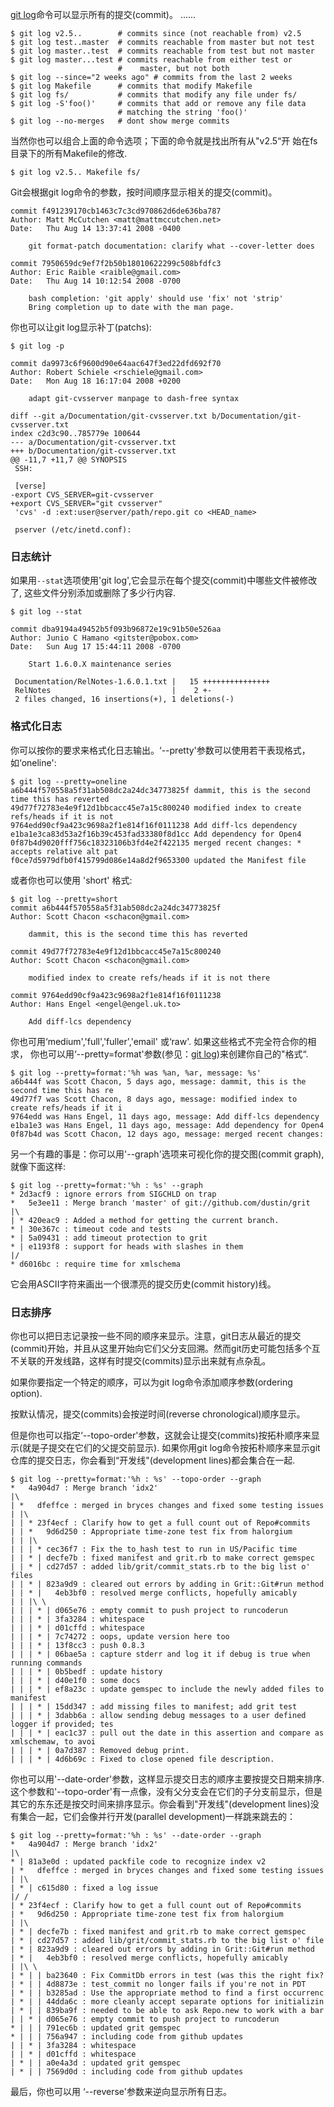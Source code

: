 [git log](http://www.kernel.org/pub/software/scm/git/docs/git-log.html)命令可以显示所有的提交(commit)。 ......

```
$ git log v2.5..        # commits since (not reachable from) v2.5
$ git log test..master  # commits reachable from master but not test
$ git log master..test  # commits reachable from test but not master
$ git log master...test # commits reachable from either test or
                        #    master, but not both
$ git log --since="2 weeks ago" # commits from the last 2 weeks
$ git log Makefile      # commits that modify Makefile
$ git log fs/           # commits that modify any file under fs/
$ git log -S'foo()'     # commits that add or remove any file data
                        # matching the string 'foo()'
$ git log --no-merges   # dont show merge commits
```

当然你也可以组合上面的命令选项；下面的命令就是找出所有从"v2.5“开 始在fs目录下的所有Makefile的修改.

```
$ git log v2.5.. Makefile fs/
```

Git会根据git log命令的参数，按时间顺序显示相关的提交(commit)。

```
commit f491239170cb1463c7c3cd970862d6de636ba787
Author: Matt McCutchen <matt@mattmccutchen.net>
Date:   Thu Aug 14 13:37:41 2008 -0400

    git format-patch documentation: clarify what --cover-letter does

commit 7950659dc9ef7f2b50b18010622299c508bfdfc3
Author: Eric Raible <raible@gmail.com>
Date:   Thu Aug 14 10:12:54 2008 -0700

    bash completion: 'git apply' should use 'fix' not 'strip'
    Bring completion up to date with the man page.
```

你也可以让git log显示补丁(patchs):

```
$ git log -p

commit da9973c6f9600d90e64aac647f3ed22dfd692f70
Author: Robert Schiele <rschiele@gmail.com>
Date:   Mon Aug 18 16:17:04 2008 +0200

    adapt git-cvsserver manpage to dash-free syntax

diff --git a/Documentation/git-cvsserver.txt b/Documentation/git-cvsserver.txt
index c2d3c90..785779e 100644
--- a/Documentation/git-cvsserver.txt
+++ b/Documentation/git-cvsserver.txt
@@ -11,7 +11,7 @@ SYNOPSIS
 SSH:

 [verse]
-export CVS_SERVER=git-cvsserver
+export CVS_SERVER="git cvsserver"
 'cvs' -d :ext:user@server/path/repo.git co <HEAD_name>

 pserver (/etc/inetd.conf):
```

### 日志统计

如果用`--stat`选项使用'git log',它会显示在每个提交(commit)中哪些文件被修改了, 这些文件分别添加或删除了多少行内容.

```
$ git log --stat

commit dba9194a49452b5f093b96872e19c91b50e526aa
Author: Junio C Hamano <gitster@pobox.com>
Date:   Sun Aug 17 15:44:11 2008 -0700

    Start 1.6.0.X maintenance series

 Documentation/RelNotes-1.6.0.1.txt |   15 +++++++++++++++
 RelNotes                           |    2 +-
 2 files changed, 16 insertions(+), 1 deletions(-)
```

### 格式化日志

你可以按你的要求来格式化日志输出。‘--pretty'参数可以使用若干表现格式，如‘oneline':

```
$ git log --pretty=oneline
a6b444f570558a5f31ab508dc2a24dc34773825f dammit, this is the second time this has reverted
49d77f72783e4e9f12d1bbcacc45e7a15c800240 modified index to create refs/heads if it is not 
9764edd90cf9a423c9698a2f1e814f16f0111238 Add diff-lcs dependency
e1ba1e3ca83d53a2f16b39c453fad33380f8d1cc Add dependency for Open4
0f87b4d9020fff756c18323106b3fd4e2f422135 merged recent changes: * accepts relative alt pat
f0ce7d5979dfb0f415799d086e14a8d2f9653300 updated the Manifest file
```

或者你也可以使用 'short' 格式:

```
$ git log --pretty=short
commit a6b444f570558a5f31ab508dc2a24dc34773825f
Author: Scott Chacon <schacon@gmail.com>

    dammit, this is the second time this has reverted

commit 49d77f72783e4e9f12d1bbcacc45e7a15c800240
Author: Scott Chacon <schacon@gmail.com>

    modified index to create refs/heads if it is not there

commit 9764edd90cf9a423c9698a2f1e814f16f0111238
Author: Hans Engel <engel@engel.uk.to>

    Add diff-lcs dependency
```

你也可用‘medium','full','fuller','email' 或‘raw'. 如果这些格式不完全符合你的相求， 你也可以用‘--pretty=format'参数(参见：[git log](http://www.kernel.org/pub/software/scm/git/docs/git-log.html))来创建你自己的"格式“.

```
$ git log --pretty=format:'%h was %an, %ar, message: %s'
a6b444f was Scott Chacon, 5 days ago, message: dammit, this is the second time this has re
49d77f7 was Scott Chacon, 8 days ago, message: modified index to create refs/heads if it i
9764edd was Hans Engel, 11 days ago, message: Add diff-lcs dependency
e1ba1e3 was Hans Engel, 11 days ago, message: Add dependency for Open4
0f87b4d was Scott Chacon, 12 days ago, message: merged recent changes:
```

另一个有趣的事是：你可以用'--graph'选项来可视化你的提交图(commit graph),就像下面这样:

```
$ git log --pretty=format:'%h : %s' --graph
* 2d3acf9 : ignore errors from SIGCHLD on trap
*   5e3ee11 : Merge branch 'master' of git://github.com/dustin/grit
|\  
| * 420eac9 : Added a method for getting the current branch.
* | 30e367c : timeout code and tests
* | 5a09431 : add timeout protection to grit
* | e1193f8 : support for heads with slashes in them
|/  
* d6016bc : require time for xmlschema
```

它会用ASCII字符来画出一个很漂亮的提交历史(commit history)线。

### 日志排序

你也可以把日志记录按一些不同的顺序来显示。注意，git日志从最近的提交(commit)开始，并且从这里开始向它们父分支回溯。然而git历史可能包括多个互不关联的开发线路，这样有时提交(commits)显示出来就有点杂乱。

如果你要指定一个特定的顺序，可以为git log命令添加顺序参数(ordering option).

按默认情况，提交(commits)会按逆时间(reverse chronological)顺序显示。

但是你也可以指定‘--topo-order'参数，这就会让提交(commits)按拓朴顺序来显示(就是子提交在它们的父提交前显示). 如果你用git log命令按拓朴顺序来显示git仓库的提交日志，你会看到“开发线"(development lines)都会集合在一起.

```
$ git log --pretty=format:'%h : %s' --topo-order --graph
*   4a904d7 : Merge branch 'idx2'
|\  
| *   dfeffce : merged in bryces changes and fixed some testing issues
| |\  
| | * 23f4ecf : Clarify how to get a full count out of Repo#commits
| | *   9d6d250 : Appropriate time-zone test fix from halorgium
| | |\  
| | | * cec36f7 : Fix the to_hash test to run in US/Pacific time
| | * | decfe7b : fixed manifest and grit.rb to make correct gemspec
| | * | cd27d57 : added lib/grit/commit_stats.rb to the big list o' files
| | * | 823a9d9 : cleared out errors by adding in Grit::Git#run method
| | * |   4eb3bf0 : resolved merge conflicts, hopefully amicably
| | |\ \  
| | | * | d065e76 : empty commit to push project to runcoderun
| | | * | 3fa3284 : whitespace
| | | * | d01cffd : whitespace
| | | * | 7c74272 : oops, update version here too
| | | * | 13f8cc3 : push 0.8.3
| | | * | 06bae5a : capture stderr and log it if debug is true when running commands
| | | * | 0b5bedf : update history
| | | * | d40e1f0 : some docs
| | | * | ef8a23c : update gemspec to include the newly added files to manifest
| | | * | 15dd347 : add missing files to manifest; add grit test
| | | * | 3dabb6a : allow sending debug messages to a user defined logger if provided; tes
| | | * | eac1c37 : pull out the date in this assertion and compare as xmlschemaw, to avoi
| | | * | 0a7d387 : Removed debug print.
| | | * | 4d6b69c : Fixed to close opened file description.
```

你也可以用'--date-order'参数，这样显示提交日志的顺序主要按提交日期来排序. 这个参数和'--topo-order'有一点像，没有父分支会在它们的子分支前显示，但是其它的东东还是按交时间来排序显示。你会看到"开发线"(development lines)没有集合一起，它们会像并行开发(parallel development)一样跳来跳去的：

```
$ git log --pretty=format:'%h : %s' --date-order --graph
*   4a904d7 : Merge branch 'idx2'
|\  
* | 81a3e0d : updated packfile code to recognize index v2
| *   dfeffce : merged in bryces changes and fixed some testing issues
| |\  
| * | c615d80 : fixed a log issue
|/ /  
| * 23f4ecf : Clarify how to get a full count out of Repo#commits
| *   9d6d250 : Appropriate time-zone test fix from halorgium
| |\  
| * | decfe7b : fixed manifest and grit.rb to make correct gemspec
| * | cd27d57 : added lib/grit/commit_stats.rb to the big list o' file
| * | 823a9d9 : cleared out errors by adding in Grit::Git#run method
| * |   4eb3bf0 : resolved merge conflicts, hopefully amicably
| |\ \  
| * | | ba23640 : Fix CommitDb errors in test (was this the right fix?
| * | | 4d8873e : test_commit no longer fails if you're not in PDT
| * | | b3285ad : Use the appropriate method to find a first occurrenc
| * | | 44dda6c : more cleanly accept separate options for initializin
| * | | 839ba9f : needed to be able to ask Repo.new to work with a bar
| | * | d065e76 : empty commit to push project to runcoderun
* | | | 791ec6b : updated grit gemspec
* | | | 756a947 : including code from github updates
| | * | 3fa3284 : whitespace
| | * | d01cffd : whitespace
| * | | a0e4a3d : updated grit gemspec
| * | | 7569d0d : including code from github updates
```

最后，你也可以用 ‘--reverse'参数来逆向显示所有日志。